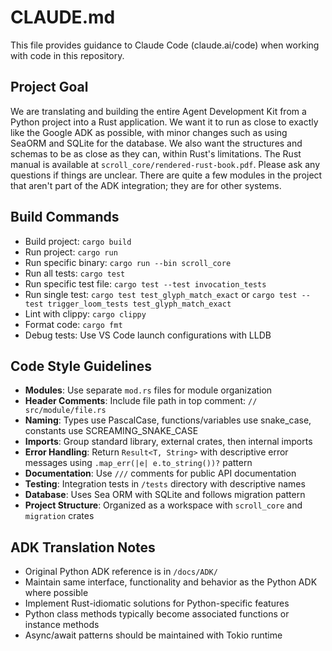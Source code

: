 # CLAUDE.md

This file provides guidance to Claude Code (claude.ai/code) when working with code in this repository.

## Project Goal
We are translating and building the entire Agent Development Kit from a Python project into a Rust application. We want it to run as close to exactly like the Google ADK as possible, with minor changes such as using SeaORM and SQLite for the database. We also want the structures and schemas to be as close as they can, within Rust's limitations. The Rust manual is available at `scroll_core/rendered-rust-book.pdf`. Please ask any questions if things are unclear. There are quite a few modules in the project that aren't part of the ADK integration; they are for other systems.

## Build Commands
- Build project: `cargo build`
- Run project: `cargo run`
- Run specific binary: `cargo run --bin scroll_core`
- Run all tests: `cargo test`
- Run specific test file: `cargo test --test invocation_tests`
- Run single test: `cargo test test_glyph_match_exact` or `cargo test --test trigger_loom_tests test_glyph_match_exact`
- Lint with clippy: `cargo clippy`
- Format code: `cargo fmt`
- Debug tests: Use VS Code launch configurations with LLDB

## Code Style Guidelines
- **Modules**: Use separate `mod.rs` files for module organization
- **Header Comments**: Include file path in top comment: `// src/module/file.rs`
- **Naming**: Types use PascalCase, functions/variables use snake_case, constants use SCREAMING_SNAKE_CASE
- **Imports**: Group standard library, external crates, then internal imports
- **Error Handling**: Return `Result<T, String>` with descriptive error messages using `.map_err(|e| e.to_string())?` pattern
- **Documentation**: Use `///` comments for public API documentation
- **Testing**: Integration tests in `/tests` directory with descriptive names
- **Database**: Uses Sea ORM with SQLite and follows migration pattern
- **Project Structure**: Organized as a workspace with `scroll_core` and `migration` crates

## ADK Translation Notes
- Original Python ADK reference is in `/docs/ADK/`
- Maintain same interface, functionality and behavior as the Python ADK where possible
- Implement Rust-idiomatic solutions for Python-specific features
- Python class methods typically become associated functions or instance methods
- Async/await patterns should be maintained with Tokio runtime